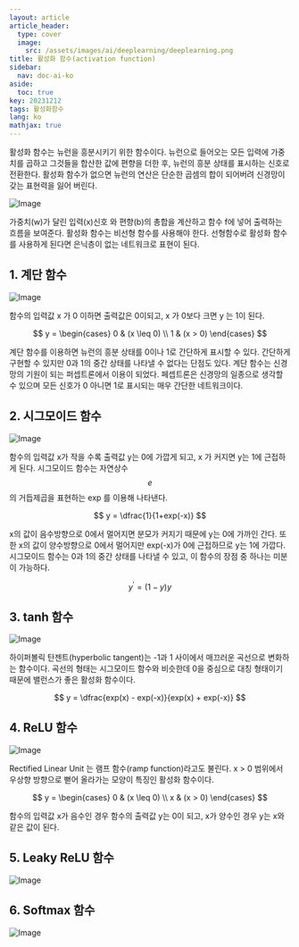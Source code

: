 ```yaml
---
layout: article
article_header:
  type: cover
  image:
    src: /assets/images/ai/deeplearning/deeplearning.png
title: 활성화 함수(activation function)
sidebar:
  nav: doc-ai-ko
aside:
  toc: true
key: 20231212
tags: 활성화함수
lang: ko
mathjax: true
---
```


활성화 함수는 뉴런을 흥분시키기 위한 함수이다.
뉴런으로 들어오는 모든 입력에 가중치를 곱하고 그것들을 합산한 값에 편향을 더한 후, 뉴런의 흥분 상태를 표시하는 신호로 전환한다.
활성화 함수가 없으면 뉴런의 연산은 단순한 곱셈의 합이 되어버려 신경망이 갖는 표현력을 잃어 버린다.

<!--more-->

![Image](/assets/images/ai/deeplearning/activation_function.png)

가중치(w)가 달린 입력(x)신호 와 편향(b)의 총합을 계산하고 함수 f에 넣어 출력하는 흐름을 보여준다.
활성화 함수는 비선형 함수를 사용해야 한다. 선형함수로 활성화 함수를 사용하게 된다면 은닉층이 없는 네트워크로 표현이 된다.


## 1. 계단 함수
![Image](/assets/images/ai/deeplearning/step_function.png)

함수의 입력값 x 가 0 이하면 출력값은 0이되고, x 가 0보다 크면 y 는 1이 된다.

$$
y = \begin{cases} 0 & (x \leq 0) \\ 1 & (x > 0) \end{cases}
$$

계단 함수를 이용하면 뉴런의 흥분 상태를 0이나 1로 간단하게 표시할 수 있다. 간단하게 구현할 수 있지만 0과 1의 중간 상태를 나타낼 수 없다는 단점도 있다.
계단 함수는 신경망의 기원이 되는 퍼셉트론에서 이용이 되었다. 페셉트론은 신경망의 일종으로 생각할 수 있으며 모든 신호가 0 아니면 1로 표시되는 매우 간단한 네트워크이다.

## 2. 시그모이드 함수
![Image](/assets/images/ai/deeplearning/sigmoid_function.png)

함수의 입력값 x가 작을 수록 출력값 y는 0에 가깝게 되고, x 가 커지면 y는 1에 근접하게 된다. 시그모이드 함수는 자연상수 $$e$$의 거듭제곱을 표현하는 exp 를 이용해 나타낸다.

$$
y = \dfrac{1}{1+exp(-x)}
$$

x의 값이 음수방향으로 0에서 멀어지면 분모가 커지기 때문에 y는 0에 가까인 간다. 또한 x의 값이 양수방향으로 0에서 멀어지만 exp(-x)가 0에 근접하므로 y는 1에 가깝다.
시그모이드 함수는 0과 1의 중간 상태를 나타낼 수 있고, 이 함수의 장점 중 하나는 미분이 가능하다.

$$
y^{\prime} = (1-y)y
$$

## 3. tanh 함수
![Image](/assets/images/ai/deeplearning/tanh_function.png)

하이퍼볼릭 탄젠트(hyperbolic tangent)는 -1과 1 사이에서 매끄러운 곡선으로 변화하는 함수이다. 곡선의 형태는 시그모이드 함수와 비슷한데 0을 중심으로 대칭 형태이기 때문에 밸런스가 좋은 활성화 함수이다.

$$
y = \dfrac{exp(x) - exp(-x)}{exp(x) + exp(-x)}
$$

## 4. ReLU 함수
![Image](/assets/images/ai/deeplearning/relu_function.png)

Rectified Linear Unit 는 램프 함수(ramp function)라고도 불린다.
x > 0 범위에서 우상향 방향으로 뻗어 올라가는 모양이 특징인 활성화 함수이다.

$$
y = \begin{cases} 0 & (x \leq 0) \\ x & (x > 0) \end{cases}
$$

함수의 입력값 x가 음수인 경우 함수의 출력값 y는 0이 되고, x가 양수인 경우 y는 x와 같은 값이 된다.

## 5. Leaky ReLU 함수
![Image](/assets/images/ai/deeplearning/leaky_relu_function.png)
## 6. Softmax 함수
![Image](/assets/images/ai/deeplearning/softmax_function.png)
